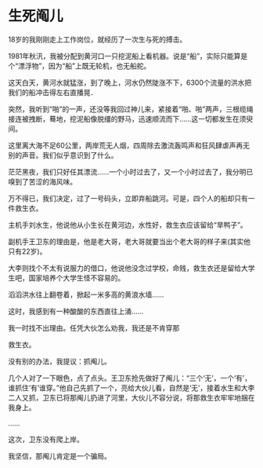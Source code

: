 # 生死阄儿
18岁的我刚刚走上工作岗位，就经历了一次生与死的搏击。 

 1981年秋汛，我被分配到黄河口一只挖泥船上看机器。说是“船”，实际只能算是个“漂浮物”，因为“船”上既无轮机，也无船舵。 

 这天白天，黄河水就猛涨，到了晚上，河水仍然陡涨不下，6300个流量的洪水把我们的船冲击得左右直播晃． 

 突然，我听到“啪”的一声，还没等我回过神儿来，紧接着“啪、啪”两声，三根缆绳接连被拽断，蓦地，挖泥船像脱缰的野马，迅速顺流而下……这一切都发生在须臾间。 

 这里离大海不足60公里，两岸荒无人烟，四周除去激流轰鸣声和狂风肆虐声再无别的声音。我们似乎意识到了什么。 

 茫茫黑夜，我们只好任其漂流……一个小时过去了，又一个小时过去了，我分明已嗅到了苦涩的海风味。 

 万不得已，我们决定，过了一号码头，立即弃船跳河。可是，四个人的船却只有一件救生衣。 

 主机手刘水生，他说他从小生长在黄河边，水性好，救生衣应该留给“旱鸭子”。 

 副机手王卫东的理由是，他是老大哥，老大哥就要当出个老大哥的样子来(其实他只有22岁)。 

 大李则找个不太有说服力的借口，他说他没念过学校，命贱，救生衣还是留给大学生吧，国家培养个大学生怪不容易的。 

 滔滔洪水往上翻卷着，掀起一米多高的黄浪水墙…… 

 这时，我感到有一种酸酸的东西直往上涌……
  

 我一时找不出理由。任凭大伙怎么劝我，我还是不肯穿那

救生衣。
  

 没有别的办法，我提议：抓阄儿。
 

 几个人对了一下眼色，点了点头。王卫东抢先做好了阄儿：“三个‘无’，一个‘有’，谁抓住‘有’谁穿。”他自己先抓了一个，亮给大伙儿看，自然是‘无’，接着水生和大李二人又抓，卫东已将那阄儿扔进了河里，大伙儿不容分说，将那救生衣牢牢地捆在我身上。


 ……



 这次，卫东没有爬上岸。 

 我坚信，那阄儿肯定是一个骗局。
 